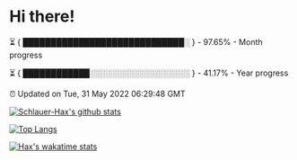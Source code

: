 # Hi there!

⏳ { █████████████████████████████░ } - 97.65% - Month progress

⏳ { ████████████░░░░░░░░░░░░░░░░░░ } - 41.17% - Year progress

⏰ Updated on Tue, 31 May 2022 06:29:48 GMT


[![Schlauer-Hax's github stats](https://github-readme-stats.vercel.app/api?username=Schlauer-Hax&show_icons=true&theme=dark&count_private=true)](https://github.com/Schlauer-Hax)


[![Top Langs](https://github-readme-stats.vercel.app/api/top-langs/?username=Schlauer-Hax&layout=compact&theme=dark)](https://github.com/Schlauer-Hax?tab=repositories)


[![Hax's wakatime stats](https://github-readme-stats.vercel.app/api/wakatime?username=Hax&theme=dark)](https://wakatime.com/@Hax)

